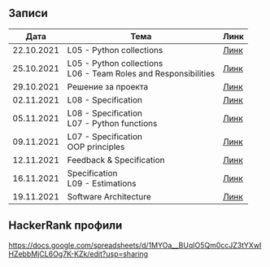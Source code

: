 ## Записи

|Дата|Тема|Линк|
|-----|-----|--------|
| 22.10.2021 | L05 - Python collections | [Линк](https://drive.google.com/file/d/1yEDGLn-BhFMQfPs5v90Fb946gO719ta9/view?usp=sharing) |
| 25.10.2021 | L05 - Python collections<br/>L06 - Team Roles and Responsibilities | [Линк](https://drive.google.com/file/d/1IllnZr62phn4a1NHt8_jV7FU0vC7Bsi2/view?usp=sharing) |
| 29.10.2021 | Решение за проекта | [Линк](https://drive.google.com/file/d/1hCVhgliri39suGS4PpEKjVdiKGt-nBfx/view?usp=sharing) |
| 02.11.2021 | L08 - Specification | [Линк](https://drive.google.com/file/d/1vIXyDEkPPH68OYHiSdAy7vWQusq0QZMh/view?usp=sharing) |
| 05.11.2021 | L08 - Specification<br/>L07 - Python functions | [Линк](https://drive.google.com/file/d/1wn8TmBUpMRO4EtaCLPGLIyknBeKY36N9/view?usp=sharing) |
| 09.11.2021 | L07 - Specification<br/>OOP principles | [Линк](https://drive.google.com/file/d/1yHSYrWhYfDS-ix7kqA3yIueXvy4H2cS3/view?usp=sharing) |
| 12.11.2021 | Feedback & Specification | [Линк](https://drive.google.com/file/d/1mT-5OXmltnZChL6fLW4T4X4rU4qlwQu3/view?usp=sharing) |
| 16.11.2021 | Specification<br/>L09 - Estimations | [Линк](https://drive.google.com/file/d/1Y9wTy_RaHbIRYgcSenfVaECculZmEraP/view?usp=sharing) |
| 19.11.2021 | Software Architecture | [Линк](https://drive.google.com/file/d/1KS8dEJmwY6p2BOfHzmuDN_0CbFxLDtY9/view?usp=sharing) |

## HackerRank профили
https://docs.google.com/spreadsheets/d/1MYOa__BUqIO5Qm0ccJZ3tYXwIHZebbMjCL6Og7K-KZk/edit?usp=sharing
